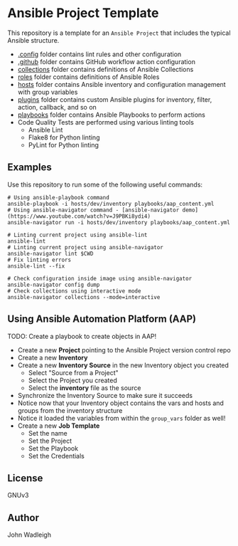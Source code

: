 # Ansible Project Template

This repository is a template for an `Ansible Project` that includes the typical Ansible structure.

- [.config](.config) folder contains lint rules and other configuration
- [.github](.github) folder contains GitHub workflow action configuration
- [collections](./collections/) folder contains definitions of Ansible Collections
- [roles](./roles/) folder contains definitions of Ansible Roles
- [hosts](./hosts/) folder contains Ansible inventory and configuration management with group variables
- [plugins](./plugins/) folder contains custom Ansible plugins for inventory, filter, action, callback, and so on
- [playbooks](./playbooks/) folder contains Ansible Playbooks to perform actions
- Code Quality Tests are performed using various linting tools
  - Ansible Lint
  - Flake8 for Python linting
  - PyLint for Python linting

## Examples

Use this repository to run some of the following useful commands:

```shell
# Using ansible-playbook command
ansible-playbook -i hosts/dev/inventory playbooks/aap_content.yml
# Using ansible-navigator command - [ansible-navigator demo](https://www.youtube.com/watch?v=J9PBKi8ydi4)
ansible-navigator run -i hosts/dev/inventory playbooks/aap_content.yml

# Linting current project using ansible-lint
ansible-lint
# Linting current project using ansible-navigator
ansible-navigator lint $CWD
# Fix linting errors
ansible-lint --fix

# Check configuration inside image using ansible-navigator
ansible-navigator config dump
# Check collections using interactive mode
ansible-navigator collections --mode=interactive
```

## Using Ansible Automation Platform (AAP)

TODO: Create a playbook to create objects in AAP!

- Create a new **Project** pointing to the Ansible Project version control repo
- Create a new **Inventory**
- Create a new **Inventory Source** in the new Inventory object you created
  - Select "Source from a Project"
  - Select the Project you created
  - Select the **inventory** file as the source
- Synchronize the Inventory Source to make sure it succeeds
- Notice now that your Inventory object contains the vars and hosts and groups from the inventory structure
- Notice it loaded the variables from within the `group_vars` folder as well!
- Create a new **Job Template**
  - Set the name
  - Set the Project
  - Set the Playbook
  - Set the Credentials

## License

GNUv3

## Author

John Wadleigh

